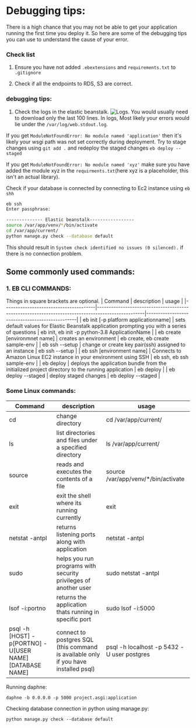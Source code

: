 # Debugging tips:

There is a high chance that you may not be able to get your application running the first time you deploy it. So here are some of the debugging tips you can use to understand the cause of your error.

### Check list

1. Ensure you have not added `.ebextensions` and `requirements.txt` to `.gitignore`

2. Check if all the endpoints to RDS, S3 are correct.

### debugging tips:

1. Check the logs in the elastic beanstalk.
![Logs](https://github.com/PaulleDemon/AWS-deployment/blob/master/images/logs.jpg). 
You would usually need to download only the last 100 lines. In logs, Most likely your errors would lie under the `/var/log/web.stdout.log`.

If you get `ModuleNotFoundError: No module named 'application'` then it's likely your wsgi path was not set correctly during deployment. Try to stage changes using `git add .` and redeploy the staged changes `eb deploy --staged`

If you get `ModuleNotFoundError: No module named 'xyz'` make sure you have added the module xyz in the `requirments.txt`(here xyz is a placeholder, this isn't an actual library).

Check if your database is connected by connecting to Ec2 instance using `eb shh`
```sh
eb ssh
Enter passphrase:

-------------- Elastic beanstalk-----------------
source /var/app/venv/*/bin/activate
cd /var/app/current/
python manage.py check --database default
```
This should result in `System check identified no issues (0 silenced).` if there is no connection problem.


## Some commonly used commands:

### 1. EB CLI COMMANDS:

Things in square brackets are optional.
| Command                               | description                                                                                      | usage                                          |
|---------------------------------------|--------------------------------------------------------------------------------------------------|------------------------------------------------|
| eb init [-p platform applicationname] | sets default values for Elastic Beanstalk application prompting you with a series of questions      | eb init, eb init -p python-3.8 ApplicationName |
| eb create [environmnet name]          | creates an environment                                                                           | eb create, eb create sample-env                |
| eb ssh --setup                        | change or create key pair(ssh) assigned to an instance                                           | eb ssh --setup                                 |
| eb ssh [environment name]             | Connects to Amazon Linux EC2 instance in your environment using SSH                              | eb ssh, eb ssh sample-env                      |
| eb deploy                             | deploys the application bundle from the initialized project directory to the running application | eb deploy                                      |
| eb deploy --staged                    | deploy staged changes                                                                            | eb deploy --staged                             |


### Some Linux commands:

| Command                                                 | description                                                                         | usage                                      |
|---------------------------------------------------------|-------------------------------------------------------------------------------------|--------------------------------------------|
| cd                                                      | change directory                                                                    | cd /var/app/current/                       |
| ls                                                      | list directories and files under a specified directory                              | ls /var/app/current/                       |
| source                                                  | reads and executes the contents of a file                                           | source /var/app/venv/*/bin/activate        |
| exit                                                    | exit the shell where its running currently                                          | exit                                       |
| netstat -antpl                                          | returns listening ports along with application                                      | netstat -antpl                             |
| sudo                                                    | helps you run programs with security privileges of another user                     | sudo netstat -antpl                        |
| lsof -i:portno                                          | returns the application thats running in specific port                              | sudo lsof -i:5000                          |
| psql -h [HOST] -p[PORTNO] -U[USER NAME] [DATABASE NAME] | connect to postgres SQL (this command is available only if you have installed psql) | psql -h localhost -p 5432 -U user postgres |

Running daphne:
```
daphne -b 0.0.0.0 -p 5000 project.asgi:application
```

Checking database connection in python using manage.py:
```
python manage.py check --database default
```
